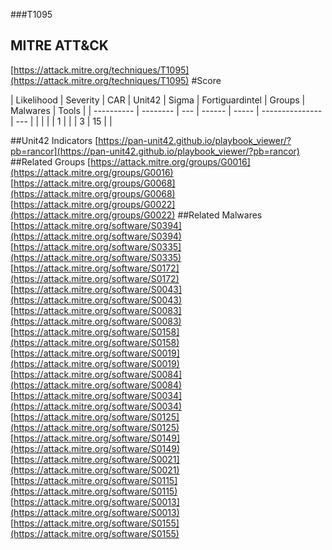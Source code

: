 ###T1095
## MITRE ATT&CK
[https://attack.mitre.org/techniques/T1095](https://attack.mitre.org/techniques/T1095)
#Score

| Likelihood | Severity | CAR | Unit42 | Sigma | Fortiguardintel | Groups | Malwares | Tools |
| ---------- | -------- | --- | ------ | ----- | --------------- | ---  |
 |   |   |   | 1 |   |   | 3 | 15 |   |

##Unit42 Indicators
[https://pan-unit42.github.io/playbook_viewer/?pb=rancor](https://pan-unit42.github.io/playbook_viewer/?pb=rancor)
[]()
##Related Groups
[https://attack.mitre.org/groups/G0016](https://attack.mitre.org/groups/G0016)
[https://attack.mitre.org/groups/G0068](https://attack.mitre.org/groups/G0068)
[https://attack.mitre.org/groups/G0022](https://attack.mitre.org/groups/G0022)
[]()
##Related Malwares
[https://attack.mitre.org/software/S0394](https://attack.mitre.org/software/S0394)
[https://attack.mitre.org/software/S0335](https://attack.mitre.org/software/S0335)
[https://attack.mitre.org/software/S0172](https://attack.mitre.org/software/S0172)
[https://attack.mitre.org/software/S0043](https://attack.mitre.org/software/S0043)
[https://attack.mitre.org/software/S0083](https://attack.mitre.org/software/S0083)
[https://attack.mitre.org/software/S0158](https://attack.mitre.org/software/S0158)
[https://attack.mitre.org/software/S0019](https://attack.mitre.org/software/S0019)
[https://attack.mitre.org/software/S0084](https://attack.mitre.org/software/S0084)
[https://attack.mitre.org/software/S0034](https://attack.mitre.org/software/S0034)
[https://attack.mitre.org/software/S0125](https://attack.mitre.org/software/S0125)
[https://attack.mitre.org/software/S0149](https://attack.mitre.org/software/S0149)
[https://attack.mitre.org/software/S0021](https://attack.mitre.org/software/S0021)
[https://attack.mitre.org/software/S0115](https://attack.mitre.org/software/S0115)
[https://attack.mitre.org/software/S0013](https://attack.mitre.org/software/S0013)
[https://attack.mitre.org/software/S0155](https://attack.mitre.org/software/S0155)
[]()
